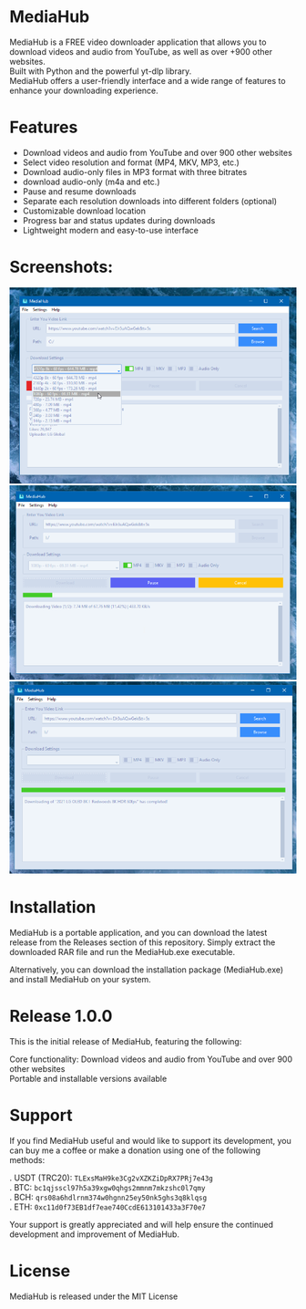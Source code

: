 # MediaHub
MediaHub is a FREE video downloader application that allows you to download videos and audio from YouTube, as well as over +900 other websites. <br>
Built with Python and the powerful yt-dlp library. <br>
MediaHub offers a user-friendly interface and a wide range of features to enhance your downloading experience.


# Features
- Download videos and audio from YouTube and over 900 other websites <br>
- Select video resolution and format (MP4, MKV, MP3, etc.) <br>
- Download audio-only files in MP3 format with three bitrates <br>
- download audio-only (m4a and etc.) <br>
- Pause and resume downloads <br>
- Separate each resolution downloads into different folders (optional) <br>
- Customizable download location <br>
- Progress bar and status updates during downloads <br>
- Lightweight modern and easy-to-use interface <br>

# Screenshots:
![Alt text](screenshots/main.png?raw=true "Main") <br>
![Alt text](screenshots/downloading.png?raw=true "Main") <br>
![Alt text](screenshots/complete.png?raw=true "Main") <br>


# Installation
MediaHub is a portable application, and you can download the latest release from the Releases section of this repository. Simply extract the downloaded RAR file and run the MediaHub.exe executable.

Alternatively, you can download the installation package (MediaHub.exe) and install MediaHub on your system.

# Release 1.0.0
This is the initial release of MediaHub, featuring the following:

Core functionality: Download videos and audio from YouTube and over 900 other websites <br>
Portable and installable versions available

# Support
If you find MediaHub useful and would like to support its development, you can buy me a coffee or make a donation using one of the following methods: <br>

. USDT (TRC20): `TLExsMaH9ke3Cg2vXZKZiDpRX7PRj7e43g` <br>
. BTC: `bc1qjsscl97h5a39xgw0qhgs2mmnm7mkzshc0l7qmy` <br>
. BCH: `qrs08a6hdlrnm374w0hgnn25ey50nk5ghs3q8klqsg` <br>
. ETH: `0xc11d0f73EB1df7eae740CcdE613101433a3F70e7` <br>

Your support is greatly appreciated and will help ensure the continued development and improvement of MediaHub.

# License
MediaHub is released under the MIT License

